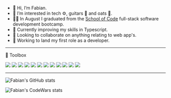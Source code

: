 <!---
ffjaervik/ffjaervik is a ✨ special ✨ repository because its `README.md` (this file) appears on your GitHub profile.
You can click the Preview link to take a look at your changes.
--->

- 👋 Hi, I’m Fabian.
- 👀 I’m interested in tech ⚙️, guitars 🎸 and oats 🥣.
- 👨‍🎓 In August I graduated from the <a href="https://www.schoolofcode.co.uk/">School of Code</a> full-stack software development bootcamp.
- 🌱 Currently improving my skills in Typescript.
- 💞️ Looking to collaborate on anything relating to web app's.
- 🎯 Working to land my first role as a developer.



---

🧰 Toolbox
<p>
  <img src="https://img.shields.io/badge/HTML5-E34F26?style=for-the-badge&logo=html5&logoColor=white">
  <img src="https://img.shields.io/badge/CSS3-1572B6?style=for-the-badge&logo=css3&logoColor=white">
  <img src="https://img.shields.io/badge/JavaScript-323330?style=for-the-badge&logo=javascript&logoColor=F7DF1E">
  <img src="https://img.shields.io/badge/React-20232A?style=for-the-badge&logo=react&logoColor=61DAFB">
  <img src="https://img.shields.io/badge/next.js-000000?style=for-the-badge&logo=nextdotjs&logoColor=white">
  <img src="https://img.shields.io/badge/Node.js-339933?style=for-the-badge&logo=nodedotjs&logoColor=white">
  <img src="https://img.shields.io/badge/Express.js-000000?style=for-the-badge&logo=express&logoColor=white">
  <img src="https://img.shields.io/badge/PostgreSQL-316192?style=for-the-badge&logo=postgresql&logoColor=white">
  <img src="https://img.shields.io/badge/GIT-E44C30?style=for-the-badge&logo=git&logoColor=white">
  <img src="https://img.shields.io/badge/Postman-FF6C37?style=for-the-badge&logo=Postman&logoColor=white">
  <img src="https://img.shields.io/badge/Heroku-430098?style=for-the-badge&logo=heroku&logoColor=white">
  <img src="https://img.shields.io/badge/Jest-C21325?style=for-the-badge&logo=jest&logoColor=white">
  

  

  </p>

---

![Fabian's GitHub stats](https://github-readme-stats.vercel.app/api?username=ffjaervik&theme=github_dark&show_icons=true)

![Fabian's CodeWars stats](https://www.codewars.com/users/ffjaervik/badges/large)
